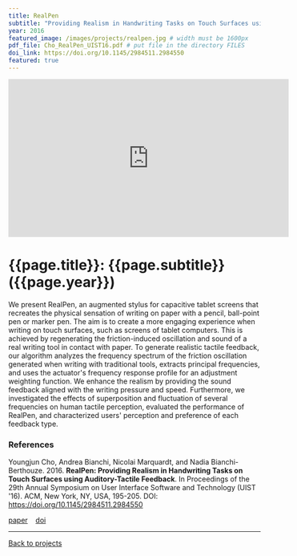 ```yaml
---
title: RealPen
subtitle: "Providing Realism in Handwriting Tasks on Touch Surfaces using Auditory-Tactile Feedback"
year: 2016
featured_image: /images/projects/realpen.jpg # width must be 1600px	
pdf_file: Cho_RealPen_UIST16.pdf # put file in the directory FILES
doi_link: https://doi.org/10.1145/2984511.2984550
featured: true
---
```


<!-- 
<div class="gallery" data-columns="1">
	<img src="/images/projects/example.jpg">
	<img src="/images/projects/example.jpg">
	<img src="/images/projects/example.jpg">
</div>
 -->

<iframe width="560" height="315" src="https://www.youtube.com/embed/RNn0_rkFXkw" frameborder="0" allow="accelerometer; autoplay; encrypted-media; gyroscope; picture-in-picture" allowfullscreen></iframe>


<!-- DO NOT CHANGE MANUALLY -->
# {{page.title}}: {{page.subtitle}} ({{page.year}})

We present RealPen, an augmented stylus for capacitive tablet screens that recreates the physical sensation of writing on paper with a pencil, ball-point pen or marker pen. The aim is to create a more engaging experience when writing on touch surfaces, such as screens of tablet computers. This is achieved by regenerating the friction-induced oscillation and sound of a real writing tool in contact with paper. To generate realistic tactile feedback, our algorithm analyzes the frequency spectrum of the friction oscillation generated when writing with traditional tools, extracts principal frequencies, and uses the actuator's frequency response profile for an adjustment weighting function. We enhance the realism by providing the sound feedback aligned with the writing pressure and speed. Furthermore, we investigated the effects of superposition and fluctuation of several frequencies on human tactile perception, evaluated the performance of RealPen, and characterized users' perception and preference of each feedback type.


### References

Youngjun Cho, Andrea Bianchi, Nicolai Marquardt, and Nadia Bianchi-Berthouze. 2016. **RealPen: Providing Realism in Handwriting Tasks on Touch Surfaces using Auditory-Tactile Feedback**. In Proceedings of the 29th Annual Symposium on User Interface Software and Technology (UIST '16). ACM, New York, NY, USA, 195-205. DOI: https://doi.org/10.1145/2984511.2984550


<!-- DO NOT CHANGE MANUALLY -->
<a href="{{ site.url }}/files/{{ page.year }}/{{ page.pdf_file }}" target="_blank">paper</a>&nbsp;&nbsp;&nbsp;
<a href="{{ page.doi_link }}" target="_blank">doi</a>

--- 

<a href="/index.html" class="button button--large">Back to projects</a>